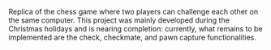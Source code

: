 Replica of the chess game where two players can challenge each other on the same computer. This project was mainly developed during the Christmas holidays and is nearing completion: currently, what remains to be implemented are the check, checkmate, and pawn capture functionalities.